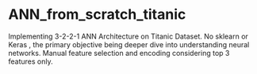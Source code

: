 # ANN_from_scratch_titanic
Implementing 3-2-2-1 ANN Architecture on Titanic Dataset. No sklearn or Keras , the primary objective being deeper dive into understanding neural networks. Manual feature selection and encoding considering top 3 features only.
